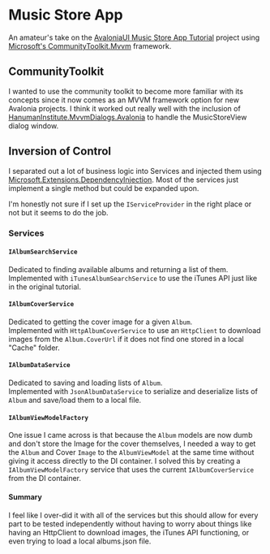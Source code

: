 # Music Store App

An amateur's take on the [AvaloniaUI Music Store App Tutorial](https://docs.avaloniaui.net/tutorials/music-store-app) project using [Microsoft's CommunityToolkit.Mvvm](https://learn.microsoft.com/en-us/dotnet/communitytoolkit/mvvm/) framework.   

## CommunityToolkit

I wanted to use the community toolkit to become more familiar with its concepts 
since it now comes as an MVVM framework option for new Avalonia projects. 
I think it worked out really well with the inclusion of [HanumanInstitute.MvvmDialogs.Avalonia](https://github.com/mysteryx93/HanumanInstitute.MvvmDialogs/) 
to handle the MusicStoreView dialog window.

## Inversion of Control

I separated out a lot of business logic into Services and injected them using [Microsoft.Extensions.DependencyInjection](https://learn.microsoft.com/en-us/dotnet/core/extensions/dependency-injection). 
Most of the services just implement a single method but could be expanded upon.

I'm honestly not sure if I set up the `IServiceProvider` in the right place or not but it seems to do the job.

### Services

#### `IAlbumSearchService`

Dedicated to finding available albums and returning a list of them.  
Implemented with `iTunesAlbumSearchService` to use the iTunes API just like in the original tutorial.

#### `IAlbumCoverService`

Dedicated to getting the cover image for a given `Album`.  
Implemented with `HttpAlbumCoverService` to use an `HttpClient` to download images from the `Album.CoverUrl` 
if it does not find one stored in a local "Cache" folder.

#### `IAlbumDataService`

Dedicated to saving and loading lists of `Album`.  
Implemented with `JsonAlbumDataService` to serialize and deserialize lists of `Album` and save/load them to a local file.


#### `IAlbumViewModelFactory`

One issue I came across is that because the `Album` models are now dumb and don't store the Image for the cover themselves, 
I needed a way to get the `Album` and Cover `Image` to the `AlbumViewModel` at the same time 
without giving it access directly to the DI container.
I solved this by creating a `IAlbumViewModelFactory` service that uses the current `IAlbumCoverService` from the DI container.

#### Summary

I feel like I over-did it with all of the services but this should allow for every part to be tested independently 
without having to worry about things like having an HttpClient to download images, the iTunes API functioning, 
or even trying to load a local albums.json file.




